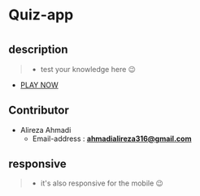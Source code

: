 # Quiz-app
#

## description
> - test your knowledge here 😉
- [PLAY NOW](https://alireza64ahmadi.github.io/Quiz-app/)
## Contributor
- Alireza Ahmadi
  - Email-address : **ahmadialireza316@gmail.com**
## responsive
> - it's also responsive for the mobile 😉
